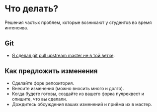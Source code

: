# Что делать?

Решения частых проблем, которые возникают у студентов во время интенсива.

## Git

 * [Я сделал git pull upstream master не в той ветке](git/wrong-pull.md).

## Как предложить изменения

* Сделайте форк репозитория.
* Внесите изменения (можно вносить много и долго).
* Когда будете готовы, создайте из вашего форка пулреквест и опишите, что вы сделали.
* Дождитесь обсуждения ваших изменений и приёма их в мастер.
